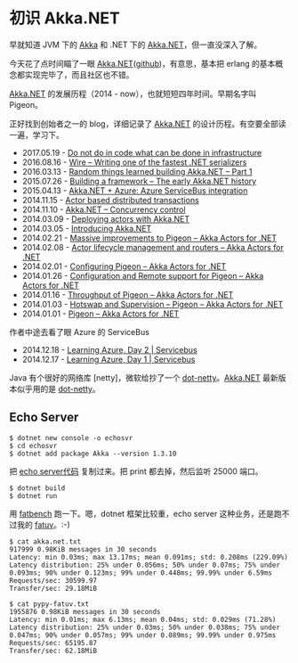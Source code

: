 # 初识 Akka.NET

早就知道 JVM 下的 [Akka][20] 和 .NET 下的 [Akka.NET][2]，但一直没深入了解。

今天花了点时间瞄了一眼 [Akka.NET][2]([github][21])，有意思，基本把 erlang 的基本概念都实现完毕了，而且社区也不错。

[Akka.NET][2] 的发展历程（2014 - now），也就短短四年时间。早期名字叫 Pigeon。

正好找到创始者之一的 blog，详细记录了 [Akka.NET][2] 的设计历程。有空要全部读一遍，学习下。

 * 2017.05.19 - [Do not do in code what can be done in infrastructure][6]
 * 2016.08.16 - [Wire – Writing one of the fastest .NET serializers][5]
 * 2016.03.13 - [Random things learned building Akka.NET – Part 1][3]
 * 2015.07.26 - [Building a framework – The early Akka.NET history][2]
 * 2015.04.13 - [Akka.NET + Azure: Azure ServiceBus integration][19]
 * 2014.11.15 - [Actor based distributed transactions][16]
 * 2014.11.10 - [Akka.NET – Concurrency control][4]
 * 2014.03.09 - [Deploying actors with Akka.NET][15]
 * 2014.03.05 - [Introducing Akka.NET][14]
 * 2014.02.21 - [Massive improvements to Pigeon – Akka Actors for .NET][13]
 * 2014.02.08 - [Actor lifecycle management and routers – Akka Actors for .NET][12]
 * 2014.02.01 - [Configuring Pigeon – Akka Actors for .NET][11]
 * 2014.01.26 - [Configuration and Remote support for Pigeon – Akka Actors for .NET][10]
 * 2014.01.16 - [Throughput of Pigeon – Akka Actors for .NET][9]
 * 2014.01.03 - [Hotswap and Supervision – Pigeon – Akka Actors for .NET][8]
 * 2014.01.01 - [Pigeon – Akka Actors for .NET][7]

作者中途去看了眼 Azure 的 ServiceBus

 * 2014.12.18 - [Learning Azure, Day 2 | Servicebus][18]
 * 2014.12.17 - [Learning Azure, Day 1 | Servicebus][17]

Java 有个很好的网络库 [netty]，微软给抄了一个 [dot-netty][23]。[Akka.NET][2] 最新版本似乎用的是 [dot-netty][23]。


## Echo Server

```
$ dotnet new console -o echosvr
$ cd echosvr
$ dotnet add package Akka --version 1.3.10
```

把 [echo server代码][24] 复制过来。把 print 都去掉，然后监听 25000 端口。

```
$ dotnet build
$ dotnet run
```

用 [fatbench][26] 跑一下。嗯，dotnet 框架比较重，echo server 这种业务，还是跑不过我的 [fatuv][25]。:-)

```
$ cat akka.net.txt 
917999 0.98KiB messages in 30 seconds
Latency: min 0.03ms; max 13.17ms; mean 0.091ms; std: 0.208ms (229.09%)
Latency distribution: 25% under 0.056ms; 50% under 0.07ms; 75% under 0.093ms; 90% under 0.123ms; 99% under 0.448ms; 99.99% under 6.59ms
Requests/sec: 30599.97
Transfer/sec: 29.18MiB

$ cat pypy-fatuv.txt 
1955876 0.98KiB messages in 30 seconds
Latency: min 0.01ms; max 6.13ms; mean 0.04ms; std: 0.029ms (71.28%)
Latency distribution: 25% under 0.03ms; 50% under 0.038ms; 75% under 0.047ms; 90% under 0.057ms; 99% under 0.089ms; 99.99% under 0.975ms
Requests/sec: 65195.87
Transfer/sec: 62.18MiB
```

[1]:http://getakka.net/
[2]:https://rogerjohansson.blog/2015/07/26/building-a-framework-the-early-akka-net-history/
[3]:https://rogerjohansson.blog/2016/03/13/random-things-learned-building-akka-net-part-1/
[4]:https://rogerjohansson.blog/2014/11/10/akka-net-concurrency-control/
[5]:https://rogerjohansson.blog/2016/08/16/wire-writing-one-of-the-fastest-net-serializers/
[6]:https://rogerjohansson.blog/2017/05/19/do-not-do-in-code-what-can-be-done-in-infrastructure/
[7]:https://rogerjohansson.blog/2014/01/01/pigeon-akka-actors-for-net/
[8]:https://rogerjohansson.blog/2014/01/03/hotswap-and-supervision-pigeon-akka-actors-for-net/
[9]:https://rogerjohansson.blog/2014/01/16/throughput-of-pigeon-akka-actors-for-net/
[10]:https://rogerjohansson.blog/2014/01/26/3294/
[11]:https://rogerjohansson.blog/2014/02/01/configuring-pigeon-akka-actors-for-net/
[12]:https://rogerjohansson.blog/2014/02/08/actor-lifecycle-management-and-routers-akka-actors-for-net/
[13]:https://rogerjohansson.blog/2014/02/21/massive-improvements-to-pigeon-akka-actors-for-net/
[14]:https://rogerjohansson.blog/2014/03/05/introducing-akka-net/
[15]:https://rogerjohansson.blog/2014/03/09/deploying-actors-with-akka-net/
[16]:https://rogerjohansson.blog/2014/11/15/actor-based-distributed-transactions/
[17]:https://rogerjohansson.blog/2014/12/17/learning-azure-day-1-servicebus/
[18]:https://rogerjohansson.blog/2014/12/18/learning-azure-day-2-servicebus/
[19]:https://rogerjohansson.blog/2015/04/13/akka-net-azure-azure-servicebus-integration/
[20]:https://akka.io/
[21]:https://github.com/akkadotnet/akka.net
[22]:https://netty.io/
[23]:https://github.com/Azure/DotNetty
[24]:https://github.com/akkadotnet/akka.net/tree/dev/src/examples/TcpEchoService.Server
[25]:https://github.com/kasicass/fatuv
[26]:https://github.com/kasicass/fatbench

